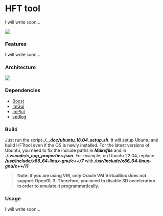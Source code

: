 # HFT tool

I will write soon...

<img src="https://github.com/xazov/HFTtool/blob/main/__doc/HFTtool.gif">

### Features

I will write soon...

### Architecture

<img src="https://github.com/xazov/HFTtool/blob/main/__doc/HFTtool.png">

### Dependencies

- [Boost](https://github.com/boostorg/boost)
- [ImGui](https://github.com/ocornut/imgui)
- [ImPlot](https://github.com/epezent/implot)
- [spdlog](https://github.com/gabime/spdlog)

### Build

Just run the script **_./\_\_doc/ubuntu_18.04_setup.sh_**. It will setup Ubuntu and build HFTtool even if the OS is newly installed.
For the latest versions of Ubuntu, you need to fix the include paths in **_Makefile_** and in **_./.vscode/c_cpp_properties.json_**.
For example, on Ubuntu 22.04, replace **_/usr/include/x86_64-linux-gnu/c++/7_** with **_/usr/include/x86_64-linux-gnu/c++/11_**

> **Note: If you are using VM, only Oracle VM VirtualBox does not support OpenGL 3. Therefore, you need to disable 3D acceleration in order to emulate it programmatically.**

### Usage

I will write soon...
